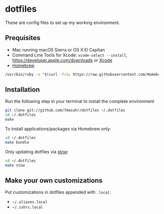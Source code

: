 # dotfiles

These are config files to set up my working environment.

## Prequisites

* Mac running macOS Sierra or OS X El Capitan
* Command Line Tools for Xcode: `xcode-select --install`, https://developer.apple.com/downloads or [Xcode](https://itunes.apple.com/us/app/xcode/id497799835)
* [Homebrew](http://brew.sh)
```sh
/usr/bin/ruby -e "$(curl -fsSL https://raw.githubusercontent.com/Homebrew/install/master/install)"
```

## Installation

Run the following step in your terminal to install the complete environment
```sh
git clone git://github.com/fmasuhr/dotfiles ~/.dotfiles
cd ~/.dotfiles
make
```

To install applications/packages via Homebrew only:
```sh
cd ~/.dotfiles
make bundle
```

Only updating dotfiles via [stow](https://www.gnu.org/software/stow/):
```sh
cd ~/.dotfiles
make stow
```

## Make your own customizations

Put customizations in dotfiles appended with `.local`:

  * `~/.aliases.local`
  * `~/.zshrc.local`
